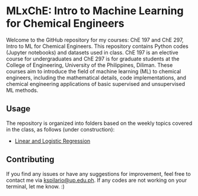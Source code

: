 # MLxChE: Intro to Machine Learning for Chemical Engineers

Welcome to the GitHub repository for my courses: ChE 197 and ChE 297, Intro to ML for Chemical Engineers. This repository contains Python codes (Jupyter notebooks) and datasets used in class. ChE 197 is an elective course for undergraduates and ChE 297 is for graduate students at the College of Engineering, University of the Philippines, Diliman. These courses aim to introduce the field of machine learning (ML) to chemical engineers, including the mathematical details, code implementations, and chemical engineering applications of basic supervised and unsupervised ML methods.

## Usage
The repository is organized into folders based on the weekly topics covered in the class, as follows (under construction):
- [Linear and Logistic Regression](/Week_1)


## Contributing
If you find any issues or have any suggestions for improvement, feel free to contact me via kspilario@up.edu.ph. If any codes are not working on your terminal, let me know. :)
